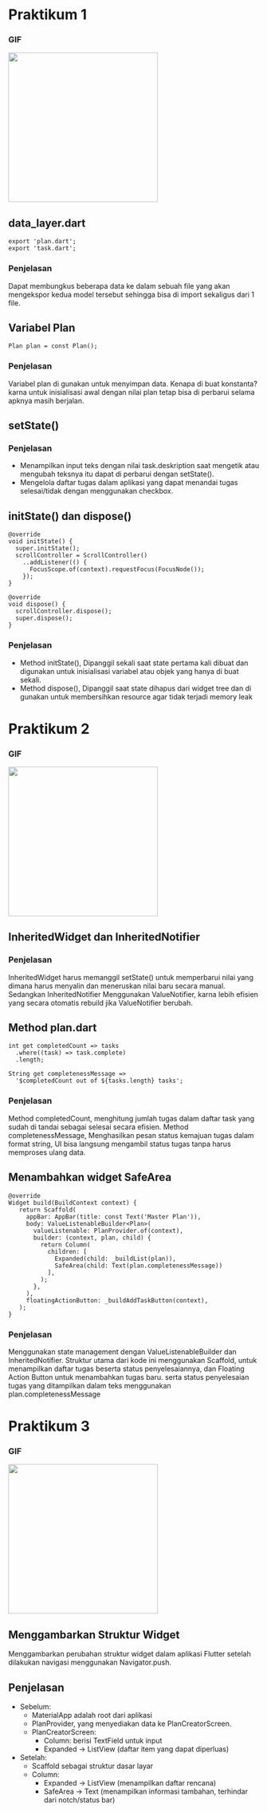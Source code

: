 # Praktikum 1

### GIF
<img src="https://github.com/AgungRizkiSaputra/TodoList/blob/main/images/GIF_Praktikum1.gif"  width="300px">

## data_layer.dart
    export 'plan.dart';
    export 'task.dart';

### Penjelasan
Dapat membungkus beberapa data ke dalam sebuah file yang akan mengekspor kedua model tersebut sehingga bisa di import sekaligus dari 1 file.

## Variabel Plan
    Plan plan = const Plan();

### Penjelasan
Variabel plan di gunakan untuk menyimpan data. Kenapa di buat konstanta? karna untuk inisialisasi awal dengan nilai plan tetap bisa di perbarui selama apknya masih berjalan.

## setState()

### Penjelasan
- Menampilkan input teks dengan nilai task.deskription saat mengetik atau mengubah teksnya itu dapat di perbarui dengan setState().
- Mengelola daftar tugas dalam aplikasi yang dapat menandai tugas selesai/tidak dengan menggunakan checkbox.

## initState() dan dispose()
    @override
    void initState() {
      super.initState();
      scrollController = ScrollController()
        ..addListener(() {
          FocusScope.of(context).requestFocus(FocusNode());
        });
    }

    @override
    void dispose() {
      scrollController.dispose();
      super.dispose();
    }


### Penjelasan
- Method initState(), Dipanggil sekali saat state pertama kali dibuat dan digunakan untuk inisialisasi variabel atau objek yang hanya di buat sekali.
- Method dispose(), Dipanggil saat state dihapus dari widget tree dan di gunakan untuk membersihkan resource agar tidak terjadi memory leak

# Praktikum 2

### GIF
<img src="https://github.com/AgungRizkiSaputra/TodoList/blob/main/images/GIF_Praktikum2.gif"  width="300px">

## InheritedWidget dan InheritedNotifier

### Penjelasan
InheritedWidget harus memanggil setState() untuk memperbarui nilai yang dimana harus menyalin dan meneruskan nilai baru secara manual. Sedangkan InheritedNotifier Menggunakan ValueNotifier, karna lebih efisien yang secara otomatis rebuild jika ValueNotifier berubah.

## Method plan.dart
    int get completedCount => tasks
      .where((task) => task.complete)
      .length;
    
    String get completenessMessage =>
      '$completedCount out of ${tasks.length} tasks';

### Penjelasan
Method completedCount, menghitung jumlah tugas dalam daftar task yang sudah di tandai sebagai selesai secara efisien.
Method completenessMessage, Menghasilkan pesan status kemajuan tugas dalam format string, UI bisa langsung mengambil status tugas tanpa harus memproses ulang data.

## Menambahkan widget SafeArea
    @override
    Widget build(BuildContext context) {
       return Scaffold(
         appBar: AppBar(title: const Text('Master Plan')),
         body: ValueListenableBuilder<Plan>(
           valueListenable: PlanProvider.of(context),
           builder: (context, plan, child) {
             return Column(
               children: [
                 Expanded(child: _buildList(plan)),
                 SafeArea(child: Text(plan.completenessMessage))
               ],
             );
           },
         ),
         floatingActionButton: _buildAddTaskButton(context),
       );
    }

### Penjelasan
Menggunakan state management dengan ValueListenableBuilder dan InheritedNotifier. Struktur utama dari kode ini menggunakan Scaffold,
untuk menampilkan daftar tugas beserta status penyelesaiannya, dan Floating Action Button untuk menambahkan tugas baru. serta status penyelesaian tugas yang ditampilkan dalam teks menggunakan plan.completenessMessage

# Praktikum 3

### GIF
<img src="https://github.com/AgungRizkiSaputra/TodoList/blob/main/images/GIF_Praktikum3.gif"  width="300px">

## Menggambarkan Struktur Widget
Menggambarkan perubahan struktur widget dalam aplikasi Flutter setelah dilakukan navigasi menggunakan Navigator.push.

## Penjelasan
- Sebelum:
  - MaterialApp adalah root dari aplikasi
  - PlanProvider, yang menyediakan data ke PlanCreatorScreen.
  - PlanCreatorScreen:
    - Column: berisi TextField untuk input
    - Expanded → ListView (daftar item yang dapat diperluas)
- Setelah:
  - Scaffold sebagai struktur dasar layar
  - Column:
    - Expanded → ListView (menampilkan daftar rencana)
    - SafeArea → Text (menampilkan informasi tambahan, terhindar dari notch/status bar)
